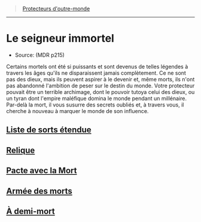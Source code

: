 ﻿---
!SubClassItem
Name: Le seigneur immortel
Source: (MDR p215)
ParentClassId: hd_warlock.md
Id: warlock_immortal_hd.md#le-seigneur-immortel
RootId: warlock_immortal_hd.md
ParentLink: warlock_hd.md#protecteurs-doutre-monde
ParentName: Protecteurs d'outre-monde
NameLevel: 1
Attributes: {}
AttributesDictionary: >+
  {}

---
>  [Protecteurs d'outre-monde](hd_warlock_protecteurs_doutre_monde.md)

---


# Le seigneur immortel

- Source: (MDR p215)

Certains mortels ont été si puissants et sont devenus de telles légendes à travers les âges qu'ils ne disparaissent jamais complètement. Ce ne sont pas des dieux, mais ils peuvent aspirer à le devenir et, même morts, ils n'ont pas abandonné l'ambition de peser sur le destin du monde. Votre protecteur pouvait être un terrible archimage, dont le pouvoir tutoya celui des dieux, ou un tyran dont l'empire maléfique domina le monde pendant un millénaire. Par-delà la mort, il vous susurre des secrets oubliés et, à travers vous, il cherche à nouveau à marquer le monde de son influence.



## [Liste de sorts étendue](hd_warlock_immortal_liste_de_sorts_etendue.md)



## [Relique](hd_warlock_immortal_relique.md)



## [Pacte avec la Mort](hd_warlock_immortal_pacte_avec_la_mort.md)



## [Armée des morts](hd_warlock_immortal_armee_des_morts.md)



## [À demi-mort](hd_warlock_immortal_a_demi_mort.md)

